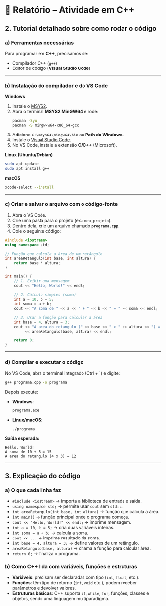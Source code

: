 # 📘 Relatório – Atividade em C++

## 2. Tutorial detalhado sobre como rodar o código

### a) Ferramentas necessárias
Para programar em **C++**, precisamos de:
- Compilador C++ (`g++`)
- Editor de código (**Visual Studio Code**)

---

### b) Instalação do compilador e do VS Code
**Windows**
1. Instale o [MSYS2](https://www.msys2.org/).  
2. Abra o terminal **MSYS2 MinGW64** e rode:
   ```bash
   pacman -Syu
   pacman -S mingw-w64-x86_64-gcc
   ```
3. Adicione `C:\msys64\mingw64\bin` ao **Path do Windows**.  
4. Instale o [Visual Studio Code](https://code.visualstudio.com/).  
5. No VS Code, instale a extensão **C/C++** (Microsoft).

**Linux (Ubuntu/Debian)**
```bash
sudo apt update
sudo apt install g++
```

**macOS**
```bash
xcode-select --install
```

---

### c) Criar e salvar o arquivo com o código-fonte
1. Abra o VS Code.  
2. Crie uma pasta para o projeto (ex.: `meu_projeto`).  
3. Dentro dela, crie um arquivo chamado **`programa.cpp`**.  
4. Cole o seguinte código:

```cpp
#include <iostream>
using namespace std;

// Função que calcula a área de um retângulo
int areaRetangulo(int base, int altura) {
    return base * altura;
}

int main() {
    // 1. Exibir uma mensagem
    cout << "Hello, World!" << endl;

    // 2. Cálculo simples (soma)
    int a = 10, b = 5;
    int soma = a + b;
    cout << "A soma de " << a << " + " << b << " = " << soma << endl;

    // 3. Usar a função para calcular a área
    int base = 4, altura = 3;
    cout << "A area do retangulo (" << base << " x " << altura << ") = "
         << areaRetangulo(base, altura) << endl;

    return 0;
}
```

---

### d) Compilar e executar o código
No VS Code, abra o terminal integrado (Ctrl + `) e digite:

```bash
g++ programa.cpp -o programa
```

Depois execute:
- **Windows**:
  ```bash
  programa.exe
  ```
- **Linux/macOS**:
  ```bash
  ./programa
  ```

**Saída esperada:**
```
Hello, World!
A soma de 10 + 5 = 15
A area do retangulo (4 x 3) = 12
```

---

## 3. Explicação do código

### a) O que cada linha faz
- `#include <iostream>` → importa a biblioteca de entrada e saída.  
- `using namespace std;` → permite usar `cout` sem `std::`.  
- `int areaRetangulo(int base, int altura)` → função que calcula a área.  
- `int main()` → função principal onde o programa começa.  
- `cout << "Hello, World!" << endl;` → imprime mensagem.  
- `int a = 10, b = 5;` → cria duas variáveis inteiras.  
- `int soma = a + b;` → calcula a soma.  
- `cout << ...` → imprime resultado da soma.  
- `int base = 4, altura = 3;` → define valores de um retângulo.  
- `areaRetangulo(base, altura)` → chama a função para calcular área.  
- `return 0;` → finaliza o programa.  

### b) Como C++ lida com variáveis, funções e estruturas
- **Variáveis**: precisam ser declaradas com tipo (`int`, `float`, etc.).  
- **Funções**: têm tipo de retorno (`int`, `void` etc.), podem receber parâmetros e devolver valores.  
- **Estruturas básicas**: C++ suporta `if`, `while`, `for`, funções, classes e objetos, sendo uma linguagem multiparadigma.  

